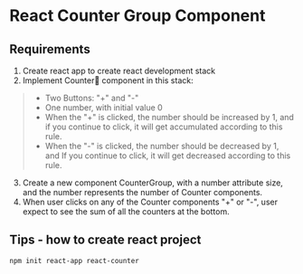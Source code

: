 # React Counter Group Component

## Requirements
1. Create react app to create react development stack
2. Implement Counter component in this stack:

>* Two Buttons: "+" and "-"
>* One number, with initial value 0
>* When the "+" is clicked, the number should be increased by 1, and if you continue to click, it will get accumulated according to this rule.
>* When the "-" is clicked, the number should be decreased by 1, and If you continue to click, it will get decreased according to this rule.

3. Create a new component CounterGroup, with a number attribute size, and the number represents the number of Counter components.
4. When user clicks on any of the Counter components "+" or "-", user expect to see the sum of all the counters at the bottom.

## Tips - how to create react project
```
npm init react-app react-counter
```
